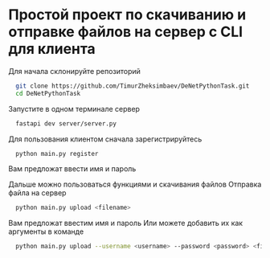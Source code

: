 # Простой проект по скачиванию и отправке файлов на сервер с CLI для клиента
Для начала склонируйте репозиторий 
```bash
  git clone https://github.com/TimurZheksimbaev/DeNetPythonTask.git
  cd DeNetPythonTask
```

Запустите в одном терминале сервер
```bash
  fastapi dev server/server.py
```

Для пользования клиентом сначала зарегистрируйтесь
```bash
  python main.py register
```
Вам предложат ввести имя и пароль

Дальше можно пользоваться функциями  и скачивания файлов
Отправка файла на сервер
```bash
  python main.py upload <filename>
```
Вам предложат ввестим имя и пароль
Или можете добавить их как аргументы в команде
```bash
  python main.py upload --username <username> --password <password> <filename>
```
